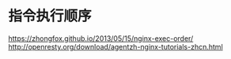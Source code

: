 # 指令执行顺序

https://zhongfox.github.io/2013/05/15/nginx-exec-order/
http://openresty.org/download/agentzh-nginx-tutorials-zhcn.html